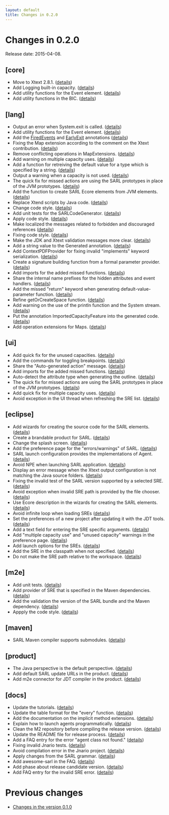 ```yaml
---
layout: default
title: Changes in 0.2.0
---
```


# Changes in 0.2.0

Release date: 2015-04-08.

## [core]
* Move to Xtext 2.8.1. ([details](http://github.com/sarl/sarl/commit/7014b89735374e513157e12cd15378fe8d9a076f))
* Add Logging built-in capacity. ([details](http://github.com/sarl/sarl/commit/d0326fb0ce56ccd1b0ce4f793d4aac236691cabc))
* Add utility functions for the Event element. ([details](http://github.com/sarl/sarl/commit/5869f77b4166e3a5aa9b1a59e13abaa7081e786f))
* Add utility functions in the BIC. ([details](http://github.com/sarl/sarl/commit/5a094b5983457d785e957ce33b89ccbc3737c61d))

## [lang]
* Output an error when System.exit is called. ([details](http://github.com/sarl/sarl/commit/28d0e3c8a5cbddfbf430a568eeaf91b99eef6945))
* Add utility functions for the Event element. ([details](http://github.com/sarl/sarl/commit/5869f77b4166e3a5aa9b1a59e13abaa7081e786f))
* Add the [FiredEvents](http://github.com/FiredEvents) and [EarlyExit](http://github.com/EarlyExit) annotations ([details](http://github.com/sarl/sarl/commit/27d364de1081fffbd16b87c02db5de5b208041e4))
* Fixing the Map extension according to the comment on the Xtext contribution. ([details](http://github.com/sarl/sarl/commit/dad3637a5215f7cbb800b1970b4104cfe3077179))
* Remove conflicting operations in MapExtensions. ([details](http://github.com/sarl/sarl/commit/5bf72180e7d3fe1bcf98a00debe1c9c5b53ca341))
* Add warning on multiple capacity uses. ([details](http://github.com/sarl/sarl/commit/732128cb0165994cca681108bc4253e7fa85a6a5))
* Add a function for retreiving the default value for a type which is specified by a string. ([details](http://github.com/sarl/sarl/commit/65a031ffde53efa6a7b4f9509830972a07656b21))
* Output a warning when a capacity is not used. ([details](http://github.com/sarl/sarl/commit/fa346d24b1a392ea30d9236cb52881b80f15d3ff))
* The quick fix for missed actions are using the SARL prototypes in place of the JVM prototypes. ([details](http://github.com/sarl/sarl/commit/b260b9215d152d124b43cbd343df4bcb5ce24960))
* Add the function to create SARL Ecore elements from JVM elements. ([details](http://github.com/sarl/sarl/commit/fe29fb9e6045afcc41687b6658cfe7e9bee0b403))
* Replace Xtend scripts by Java code. ([details](http://github.com/sarl/sarl/commit/a0152e8d8345866d4c2d8cae95eccf5c200d1b22))
* Change code style. ([details](http://github.com/sarl/sarl/commit/7ccad520be7eb45fcd6b34bf08bc74eed064a575))
* Add unit tests for the SARLCodeGenerator. ([details](http://github.com/sarl/sarl/commit/2d079db815013aa84d13509a4e8eee41281cabc2))
* Apply code style. ([details](http://github.com/sarl/sarl/commit/10e1ac770801914548bbf62e456aa4902c9bca59))
* Make localized the messages related to forbidden and discouraged references ([details](http://github.com/sarl/sarl/commit/aeffa3925f5ce4d2ec96baec5ce42f7266ffc045))
* Fixing code style. ([details](http://github.com/sarl/sarl/commit/6e64bcd53ea0cbb0dfa3ba8dbd0a90e3c324c745))
* Make the JDK and Xtext validation messages more clear. ([details](http://github.com/sarl/sarl/commit/d7da8392120dee912f52ca26ce6e6bde34c5b70b))
* Add a string value to the Generated annotation. ([details](http://github.com/sarl/sarl/commit/61d723daae72779bd1781987442517721d875f08))
* Add ContextPDFProvider for fixing invalid "implements" keyword serialization. ([details](http://github.com/sarl/sarl/commit/26cbf55c5475ae74dea26fe0d1c4064aa6e81f44))
* Create a signature building function from a formal parameter provider. ([details](http://github.com/sarl/sarl/commit/81cd7bc77ab5debb5979ec2b1a2941364b8b701f))
* Add imports for the added missed functions. ([details](http://github.com/sarl/sarl/commit/8a5389e8d32c8de38ef9048dcef6310f95a5fd63))
* Share the internal name prefixes for the hidden attributes and event handlers. ([details](http://github.com/sarl/sarl/commit/b1b85a02790e6459a955036a8460428895b3b8e2))
* Add the missed "return" keyword when generating default-value-parameter function. ([details](http://github.com/sarl/sarl/commit/94c29a4f43c0bec8a03d23c521881801338e81fe))
* Refine getOrCreateSpace function. ([details](http://github.com/sarl/sarl/commit/b93867a94c49194ea2e061102bb385590bcf00af))
* Add warning on the use of the println function and the System stream. ([details](http://github.com/sarl/sarl/commit/c90e7e50364df1ad89e4049a5e50e81fa56acec7))
* Put the annotation ImportedCapacityFeature into the generated code. ([details](http://github.com/sarl/sarl/commit/32e4e68c339f260c43b5f6f37a8ec0c613d4adb4))
* Add operation extensions for Maps. ([details](http://github.com/sarl/sarl/commit/5d7e00c4ccbd151057d2446a2b243c355bca2964))

## [ui]
* Add quick fix for the unused capacities. ([details](http://github.com/sarl/sarl/commit/a01b1a8def23720cfbd3326acb58a93f637cdc09))
* Add the commands for toggling breakpoints. ([details](http://github.com/sarl/sarl/commit/e7e2b6178c71f8fefb05f9a2c423b1b7cb9f2ca6))
* Share the "Auto-generated action" message. ([details](http://github.com/sarl/sarl/commit/8a1c1cd61b82350650a15eabac780eeb98c5b3f5))
* Add imports for the added missed functions. ([details](http://github.com/sarl/sarl/commit/8a5389e8d32c8de38ef9048dcef6310f95a5fd63))
* Auto-detect the attribute type when generating the outline. ([details](http://github.com/sarl/sarl/commit/996b3f298be1ce414598ab6a82ba85528b08c1f8))
* The quick fix for missed actions are using the SARL prototypes in place of the JVM prototypes. ([details](http://github.com/sarl/sarl/commit/b260b9215d152d124b43cbd343df4bcb5ce24960))
* Add quick fix for multiple capacity uses. ([details](http://github.com/sarl/sarl/commit/b134d698bfa069c508fb1c447546ffb7cced5a03))
* Avoid exception in the UI thread when refreshing the SRE list. ([details](http://github.com/sarl/sarl/commit/0953114f356f76796ea51421bcd4ed0fa5f7fa22))

## [eclipse]
* Add wizards for creating the source code for the SARL elements. ([details](http://github.com/sarl/sarl/commit/dc7163547f1eafdf7dbf8ea8b8c856432026f1eb))
* Create a brandable product for SARL. ([details](http://github.com/sarl/sarl/commit/70c1dd1a15c2f25ed0f96a957426043c1b0d6735))
* Change the splash screen. ([details](http://github.com/sarl/sarl/commit/90b3251685a065917423503bc797b0a03acb373f))
* Add the preference page for the "errors/warnings" of SARL. ([details](http://github.com/sarl/sarl/commit/b99d6734f7083e06999cd63a52eac082a98d3fa3))
* SARL launch configuration provides the implementations of Agent. ([details](http://github.com/sarl/sarl/commit/ca1e4f59e39f4a27edf6a6dd72a2c13ed159fad9))
* Avoid NPE when launching SARL application. ([details](http://github.com/sarl/sarl/commit/f88f9eaed7a8efdd3ad32625e4f28965807e61da))
* Display an error message when the Xtext output configuration is not matching the Java source folders. ([details](http://github.com/sarl/sarl/commit/4bdc182f7fdf4563fa8d7698606073ed1a7564de))
* Fixing the invalid test of the SARL version supported by a selected SRE. ([details](http://github.com/sarl/sarl/commit/c761ac62bef2a012122084fbc992bd2c2b8902ce))
* Avoid exception when invalid SRE path is provided by the file chooser. ([details](http://github.com/sarl/sarl/commit/b94e9c012bed14b94ad974b45b46bfe4e1b36c20))
* Use Ecore description in the wizards for creating the SARL elements. ([details](http://github.com/sarl/sarl/commit/f4fe3695e94a5d0d2fa7d5621aab3e52ab5935a9))
* Avoid infinite loop when loading SREs ([details](http://github.com/sarl/sarl/commit/c670b25c8af644f37d9853fc660b54175d35d82d))
* Set the preferences of a new project after updating it with the JDT tools. ([details](http://github.com/sarl/sarl/commit/842bc382a07736e6dc80d715ba01446e25c148d5))
* Add a text field for entering the SRE specific arguments. ([details](http://github.com/sarl/sarl/commit/611d93623a0852d52c29bf2dbbf0b6ecbf226235))
* Add "multiple capacity use" and "unused capacity" warnings in the preference page. ([details](http://github.com/sarl/sarl/commit/8aa7d3cd57ce8ba50652f96e6badbfbad0f48156))
* Add launch options for the SREs. ([details](http://github.com/sarl/sarl/commit/7a8e5ceaa488ff03a3b8bfdf2afa60165da2b53a))
* Add the SRE in the classpath when not specified. ([details](http://github.com/sarl/sarl/commit/42a87aa9c534267821e3414b1ae70e45aa98a52f))
* Do not make the SRE path relative to the workspace. ([details](http://github.com/sarl/sarl/commit/5762b59cd7abb8df85ed1430bc3d2278ed414181))

## [m2e]
* Add unit tests. ([details](http://github.com/sarl/sarl/commit/989736dd6eaac0f57e1b290a106f66207a647764))
* Add provider of SRE that is specified in the Maven dependencies. ([details](http://github.com/sarl/sarl/commit/cd2074cd511f6c092546c29e50c48fba1b936bbd))
* Add the validation the version of the SARL bundle and the Maven dependency. ([details](http://github.com/sarl/sarl/commit/23f9fa3bad6af1b9493cb8ce241d59552354c361))
* Appply the code style. ([details](http://github.com/sarl/sarl/commit/ddba0658af2bda21f38d168e1e7b6770b90f35f1))

## [maven]
* SARL Maven compiler supports submodules. ([details](http://github.com/sarl/sarl/commit/30223e2e05ea8717ab221251c9b6973923b3aa0b))

## [product]
* The Java perspective is the default perspective. ([details](http://github.com/sarl/sarl/commit/947d6625272c6479cf6d59c3279e3d30feb5c77f))
* Add default SARL update URLs in the product. ([details](http://github.com/sarl/sarl/commit/e031b689b05cfd636f1c33cccdbecc41450cde01))
* Add m2e connector for JDT compiler in the product. ([details](http://github.com/sarl/sarl/commit/a5c6b22e104324a65833bce56cb0fa2bad0ca077))

## [docs]
* Update the tutorials. ([details](http://github.com/sarl/sarl/commit/ef430039658fab871f2118f19162a5550a9cb100))
* Update the table format for the "every" function. ([details](http://github.com/sarl/sarl/commit/55eee6c0216ca900d9ffaf4ea645ac446f8947a1))
* Add the documentation on the implicit method extensions. ([details](http://github.com/sarl/sarl/commit/b9df22c7e004ae5fc59070e3d728e6ed0aeb0bf7))
* Explain how to launch agents programmatically. ([details](http://github.com/sarl/sarl/commit/d321d04ccc925fe5c61bff672c9c55e18e6921fd))
* Clean the M2 repository before compiling the release version. ([details](http://github.com/sarl/sarl/commit/6a1843865ff996f2690bdda1fe78238d2159065d))
* Update the README file for release process. ([details](http://github.com/sarl/sarl/commit/8c6cb0765640e933a207ec14ade90da03dacb610))
* Add a FAQ entry for the error "agent class not found." ([details](http://github.com/sarl/sarl/commit/6fd5cc29b6cee91bb89558e6f2d363314c73e336))
* Fixing invalid Jnario tests. ([details](http://github.com/sarl/sarl/commit/c6fe789c1074f7d68ec2aab7b1fd60008c531f9d))
* Avoid compilation error in the Jnario project. ([details](http://github.com/sarl/sarl/commit/3a84a0551f5b48412d5c690361f55df9dfc14d55))
* Apply changes from the SARL grammar. ([details](http://github.com/sarl/sarl/commit/c99b834938ecf08255a76796474e9117fe10762b))
* Add awesome-sarl in the FAQ. ([details](http://github.com/sarl/sarl/commit/86781f5da07ef0460dd9db274f870bfce91119f8))
* Add phase about release candidate version. ([details](http://github.com/sarl/sarl/commit/23e4122bfa86b30d933defd8c82c8d1f212ed88d))
* Add FAQ entry for the invalid SRE error. ([details](http://github.com/sarl/sarl/commit/ecf88685ae2e66ca93c61bbc88f46c81ae891e29))

# Previous changes

* [Changes in the version 0.1.0](./changes_0.1.0.html)

